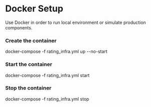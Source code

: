 # Docker Setup

Use Docker in order to run local environment or simulate production components.

### Create the container
docker-compose -f rating_infra.yml up --no-start

### Start the container
docker-compose -f rating_infra.yml start

### Stop the container
docker-compose -f rating_infra.yml stop



